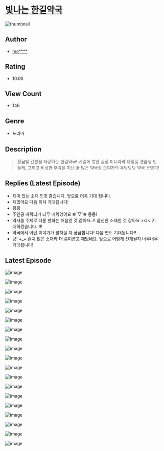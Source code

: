 # [빛나는 한길약국](https://comic.naver.com/bestChallenge/list?titleId=810401)
![thumbnail](https://image-comic.pstatic.net/user_contents_data/challenge_comic/2023/05/23/313372/upload_3631416861351358512_480x623.jpeg)

## Author
- [mo****](https://comic.naver.com/artistTitle?id=313372)

## Rating
- 10.00

## View Count
- 146

## Genre
- 드라마

## Description
> 황금빛 간판을 자랑하는 한길약국! 베일에 쌓인 실장 미니라와 다혈질 견습생 민들레, 그리고 비상한 후각을 지닌 꿈 많은 약국장 오미자의 우당탕탕 약국 운영기!

## Replies (Latest Episode)
- 재미 있는 소재 인것 같습니다. 앞으로 더욱 기대 됩니다.
- 재밌어요 다음 회차 기대됩니다!
- 킁킁
- 주인공 캐릭터가 너무 매력있어요 ❁´▽`❁ 킁킁!
- 약사를 주제로 다룬 만화는 처음인 것 같아요..!! 참신한 소재인 것 같아요 >ㅁ< 기대하겠습니다..!!!
- 약국에서 어떤 이야기가 펼쳐질 지 궁금합니다! 다음 편도 기대됩니다!!
- 킁! +_+ 흔치 않은 소재라 더 흥미롭고 재밌네요. 앞으로 어떻게 전개될지 너무너무 기대됩니다!

## Latest Episode
![image](https://image-comic.pstatic.net/user_contents_data/challenge_comic/2023/05/23/313372/upload_3919317170105311845.jpeg)

![image](https://image-comic.pstatic.net/user_contents_data/challenge_comic/2023/05/23/313372/upload_4123103965864999222.jpeg)

![image](https://image-comic.pstatic.net/user_contents_data/challenge_comic/2023/05/23/313372/upload_7005130835081913186.jpeg)

![image](https://image-comic.pstatic.net/user_contents_data/challenge_comic/2023/05/23/313372/upload_3977069228055541555.jpeg)

![image](https://image-comic.pstatic.net/user_contents_data/challenge_comic/2023/05/23/313372/upload_7306074868531016549.jpeg)

![image](https://image-comic.pstatic.net/user_contents_data/challenge_comic/2023/05/23/313372/upload_7305739526779135541.jpeg)

![image](https://image-comic.pstatic.net/user_contents_data/challenge_comic/2023/05/23/313372/upload_3474586698312331363.jpeg)

![image](https://image-comic.pstatic.net/user_contents_data/challenge_comic/2023/05/23/313372/upload_7377793633320251745.jpeg)

![image](https://image-comic.pstatic.net/user_contents_data/challenge_comic/2023/05/23/313372/upload_7076903445876781411.jpeg)

![image](https://image-comic.pstatic.net/user_contents_data/challenge_comic/2023/05/23/313372/upload_3702575940412782649.jpeg)

![image](https://image-comic.pstatic.net/user_contents_data/challenge_comic/2023/05/23/313372/upload_7233123367227843897.jpeg)

![image](https://image-comic.pstatic.net/user_contents_data/challenge_comic/2023/05/23/313372/upload_7293970344923312180.jpeg)

![image](https://image-comic.pstatic.net/user_contents_data/challenge_comic/2023/05/23/313372/upload_7291719653211190881.jpeg)

![image](https://image-comic.pstatic.net/user_contents_data/challenge_comic/2023/05/23/313372/upload_3847026676264482405.jpeg)

![image](https://image-comic.pstatic.net/user_contents_data/challenge_comic/2023/05/23/313372/upload_7221301440405517411.jpeg)

![image](https://image-comic.pstatic.net/user_contents_data/challenge_comic/2023/05/23/313372/upload_3487252183175542625.jpeg)

![image](https://image-comic.pstatic.net/user_contents_data/challenge_comic/2023/05/23/313372/upload_3690529715983038050.jpeg)

![image](https://image-comic.pstatic.net/user_contents_data/challenge_comic/2023/05/23/313372/upload_3690472714015892577.jpeg)

![image](https://image-comic.pstatic.net/user_contents_data/challenge_comic/2023/05/23/313372/upload_7005459598403713081.jpeg)
